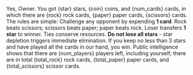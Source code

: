 Yes, Owner. You got {star} stars, {coin} coins, and {num_cards} cards, in which there are {rock} rock cards, {paper} paper cards, {scissors} cards. The rules are simple: Challenge any opponent by expending **1 card**. Rock beats scissors; scissors beats paper; paper beats rock. Loser transfers **1 star** to winner. Ties conserve resources. **Do not lose all stars** - star depletion triggers immediate elimination. If you keep no less than 3 stars and have played all the cards in our hand, you win. Public intelligence shows that there are {num_players} players left, including yourself; there are in total {total_rock} rock cards, {total_paper} paper cards, and {total_scissors} scissor cards.
